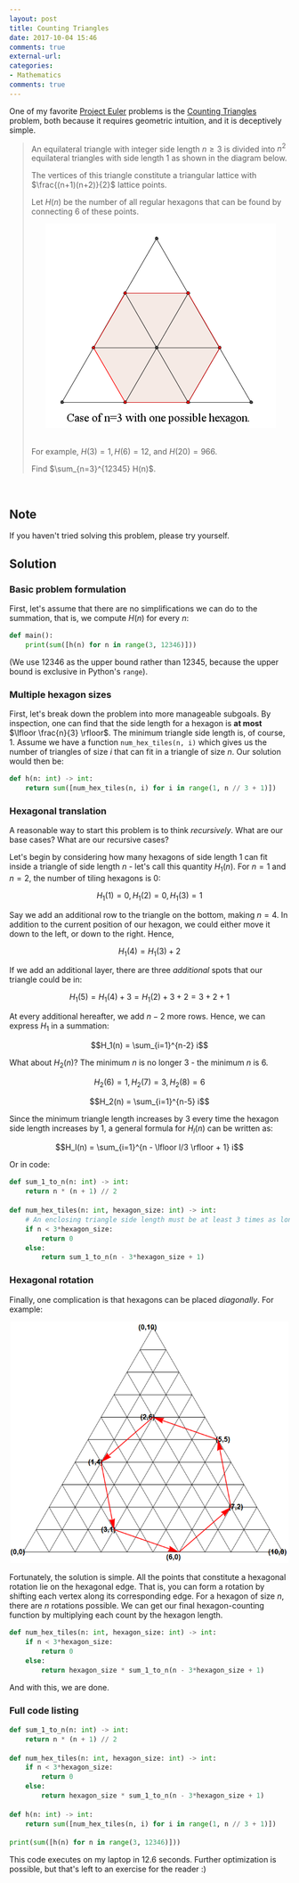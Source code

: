 ```yaml
---
layout: post
title: Counting Triangles
date: 2017-10-04 15:46
comments: true
external-url:
categories:
- Mathematics
comments: true
---
```


One of my favorite [Project Euler](https://projecteuler.net) problems is the [Counting Triangles](https://projecteuler.net/problem=577) problem, both because it requires geometric intuition, and it is deceptively simple.

> An equilateral triangle with integer side length $n \geq 3$ is divided into $n^2$ equilateral triangles with side length 1 as shown in the diagram below.
>
> The vertices of this triangle constitute a triangular lattice with $\frac{(n+1)(n+2)}{2}$ lattice points.
>
> Let $H(n)$ be the number of all regular hexagons that can be found by connecting 6 of these points.
>
> <center><img src='/assets/p577_counting_hexagons.png'/></center>
> <br>
>
> For example, $H(3) = 1, H(6) = 12$, and $H(20) = 966$.
>
> Find $\sum_{n=3}^{12345} H(n)$.

<br>

## Note

If you haven't tried solving this problem, please try yourself.

## Solution

### Basic problem formulation

First, let's assume that there are no simplifications we can do to the summation, that is, we compute $H(n)$ for every $n$:

```python
def main():
    print(sum([h(n) for n in range(3, 12346)]))
```

(We use 12346 as the upper bound rather than 12345, because the upper bound is exclusive in Python's `range`).

### Multiple hexagon sizes

First, let's break down the problem into more manageable subgoals.
By inspection, one can find that the side length for a hexagon is **at most** $\lfloor \frac{n}{3} \rfloor$.
The minimum triangle side length is, of course, $1$.
Assume we have a function `num_hex_tiles(n, i)` which gives us the number of triangles of size $i$ that can fit in a triangle of size $n$.
Our solution would then be:

```python
def h(n: int) -> int:
    return sum([num_hex_tiles(n, i) for i in range(1, n // 3 + 1)])
```

### Hexagonal translation

A reasonable way to start this problem is to think *recursively*. What are our base cases? What are our recursive cases? 

Let's begin by considering how many hexagons of side length $1$ can fit inside a triangle of side length $n$ - let's call this quantity $H_1(n)$. For $n = 1$ and $n = 2$, the number of tiling hexagons is 0:

$$H_1(1) = 0, H_1(2) = 0, H_1(3) = 1$$

Say we add an additional row to the triangle on the bottom, making $n = 4$. In addition to the current position of our hexagon, we could either move it down to the left, or down to the right. Hence,

$$H_1(4) = H_1(3) + 2$$

If we add an additional layer, there are three *additional* spots that our triangle could be in:

$$H_1(5) = H_1(4) + 3 = H_1(2) + 3 + 2 = 3 + 2 + 1$$

At every additional hereafter, we add $n - 2$ more rows. Hence, we can express $H_1$ in a summation:

$$H_1(n) = \sum_{i=1}^{n-2} i$$

What about $H_2(n)$? The minimum $n$ is no longer 3 - the minimum $n$ is 6.

$$H_2(6) = 1, H_2(7) = 3, H_2(8) = 6$$

$$H_2(n) = \sum_{i=1}^{n-5} i$$

Since the minimum triangle length increases by 3 every time the hexagon side length increases by 1, a general formula for $H_l(n)$ can be written as:

$$H_l(n) = \sum_{i=1}^{n - \lfloor l/3 \rfloor + 1} i$$

Or in code:

```python
def sum_1_to_n(n: int) -> int:
    return n * (n + 1) // 2
    
def num_hex_tiles(n: int, hexagon_size: int) -> int:
    # An enclosing triangle side length must be at least 3 times as long as an enclosed hexagon
    if n < 3*hexagon_size:
        return 0
    else:
        return sum_1_to_n(n - 3*hexagon_size + 1)
```

### Hexagonal rotation

Finally, one complication is that hexagons can be placed *diagonally*.
For example:

<center><img style='max-width: 500px' src='/assets/p577_hex_rotation.png'/></center>

Fortunately, the solution is simple.
All the points that constitute a hexagonal rotation lie on the hexagonal edge.
That is, you can form a rotation by shifting each vertex along its corresponding edge.
For a hexagon of size $n$, there are $n$ rotations possible.
We can get our final hexagon-counting function by multiplying each count by the hexagon length.

```python
def num_hex_tiles(n: int, hexagon_size: int) -> int:
    if n < 3*hexagon_size:
        return 0
    else:
        return hexagon_size * sum_1_to_n(n - 3*hexagon_size + 1)
```

And with this, we are done.

### Full code listing

```python
def sum_1_to_n(n: int) -> int:
    return n * (n + 1) // 2

def num_hex_tiles(n: int, hexagon_size: int) -> int:
    if n < 3*hexagon_size:
        return 0
    else:
        return hexagon_size * sum_1_to_n(n - 3*hexagon_size + 1)
        
def h(n: int) -> int:
    return sum([num_hex_tiles(n, i) for i in range(1, n // 3 + 1)])
    
print(sum([h(n) for n in range(3, 12346)]))
```

This code executes on my laptop in 12.6 seconds. Further optimization is possible, but that's left to an exercise for the reader :)
